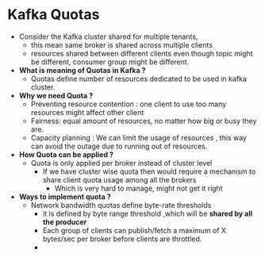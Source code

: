 # Kafka Quotas
  * Consider the Kafka cluster shared for multiple tenants, 
    * this mean same broker is shared across multiple clients
    * resources shared between different clients even though topic might be different, consumer group might be different.
  * **What is meaning of Quotas in Kafka ?**
    * Quotas define number of resources dedicated to be used in kafka cluster.
  * **Why we need Quota ?**
    * Preventing resource contention : one client to use too many resources might affect other client
    * Fairness: equal amount of resources, no matter how big or busy they are.
    * Capacity planning : We can limit the usage of resources , this way can avoid the outage due to running out of resources.
  * **How Quota can be applied ?**
    * Quota is only applied per broker instead of cluster level
      * If we have cluster wise quota then would require a mechanism to share client quota usage among all the brokers
        * Which is very hard to manage, might not get it right
  * **Ways to implement quota ?**
    * Network bandwidth quotas define byte-rate thresholds
      * it is defined by byte range threshold ,which will be **shared by all the producer**
      * Each group of clients can publish/fetch a maximum of X bytes/sec per broker before clients are throttled.
      * 
